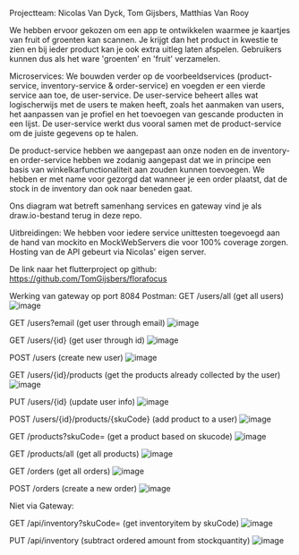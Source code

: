 Projectteam: Nicolas Van Dyck, Tom Gijsbers, Matthias Van Rooy

We hebben ervoor gekozen om een app te ontwikkelen waarmee je kaartjes van fruit of groenten kan scannen. Je krijgt dan het product in kwestie te zien en bij ieder product kan je ook extra uitleg laten afspelen. Gebruikers kunnen dus als het ware 'groenten' en 'fruit' verzamelen. 

Microservices:
We bouwden verder op de voorbeeldservices (product-service, inventory-service & order-service) en voegden er een vierde service aan toe, de user-service. 
De user-service beheert alles wat logischerwijs met de users te maken heeft, zoals het aanmaken van users, het aanpassen van je profiel en het toevoegen van gescande producten in een lijst. De user-service werkt dus vooral samen met de product-service om de juiste gegevens op te halen.

De product-service hebben we aangepast aan onze noden en de inventory- en order-service hebben we zodanig aangepast dat we in principe een basis van winkelkarfunctionaliteit aan zouden kunnen toevoegen. We hebben er met name voor gezorgd dat wanneer je een order plaatst, dat de stock in de inventory dan ook naar beneden gaat.

Ons diagram wat betreft samenhang services en gateway vind je als draw.io-bestand terug in deze repo.

Uitbreidingen:
We hebben voor iedere service unittesten toegevoegd aan de hand van mockito en MockWebServers die voor 100% coverage zorgen.
Hosting van de API gebeurt via Nicolas' eigen server.

De link naar het flutterproject op github: https://github.com/TomGijsbers/florafocus

Werking van gateway op port 8084 Postman:
GET /users/all (get all users)
![image](https://github.com/user-attachments/assets/94b5bf33-6f0a-4f36-af20-1c6cd21c99f9)

GET /users?email (get user through email)
![image](https://github.com/user-attachments/assets/87353eea-669c-4326-aef9-6c4d7ab23143)

GET /users/{id} (get user through id)
![image](https://github.com/user-attachments/assets/9fe3603c-ab33-450b-b36e-df2bfaeeae7d)

POST /users (create new user)
![image](https://github.com/user-attachments/assets/3b5a5b90-3641-46be-a77b-ef527b03f494)

GET /users/{id}/products (get the products already collected by the user)
![image](https://github.com/user-attachments/assets/a794f995-3d82-41bc-92ba-834618fe84f6)

PUT /users/{id} (update user info)
![image](https://github.com/user-attachments/assets/36e171ac-6cb6-4a41-bbd0-bcb6818ca3df)

POST /users/{id}/products/{skuCode} (add product to a user)
![image](https://github.com/user-attachments/assets/0c94b7df-33d1-4d40-a246-b475217857c9)

GET /products?skuCode= (get a product based on skucode)
![image](https://github.com/user-attachments/assets/4ea41ba7-9b71-4013-a513-673d98fe4447)

GET /products/all (get all products)
![image](https://github.com/user-attachments/assets/8d846778-a4c0-41ee-b521-e94077ecf37a)

GET /orders (get all orders)
![image](https://github.com/user-attachments/assets/f1cebc04-e83e-40ec-a93e-6cb76e12fdfd)

POST /orders (create a new order)
![image](https://github.com/user-attachments/assets/1f6739cc-975d-4d44-8798-fe5a71027bab)

Niet via Gateway:

GET /api/inventory?skuCode= (get inventoryitem by skuCode)
![image](https://github.com/user-attachments/assets/b29f1e05-5027-4bb8-be3b-3ccce805ee46)

PUT /api/inventory (subtract ordered amount from stockquantity)
![image](https://github.com/user-attachments/assets/7d85b282-b69d-46ae-82b9-8f0324713d12)


